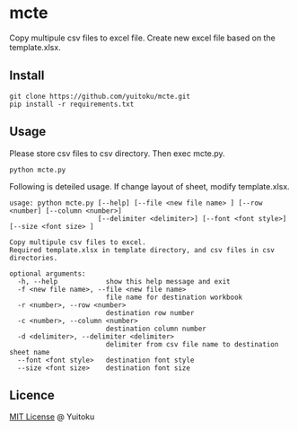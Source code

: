 # mcte
Copy multipule csv files to excel file. Create new excel file based on the template.xlsx.

## Install
```
git clone https://github.com/yuitoku/mcte.git
pip install -r requirements.txt
```

## Usage
Please store csv files to csv directory. Then exec mcte.py.
```
python mcte.py
```

Following is deteiled usage. If change layout of sheet, modify template.xlsx.
```
usage: python mcte.py [--help] [--file <new file name> ] [--row <number] [--column <number>]
                      [--delimiter <delimiter>] [--font <font style>] [--size <font size> ]

Copy multipule csv files to excel.
Required template.xlsx in template directory, and csv files in csv directories.

optional arguments:
  -h, --help            show this help message and exit
  -f <new file name>, --file <new file name>
                        file name for destination workbook
  -r <number>, --row <number>
                        destination row number
  -c <number>, --column <number>
                        destination column number
  -d <delimiter>, --delimiter <delimiter>
                        delimiter from csv file name to destination sheet name
  --font <font style>   destination font style
  --size <font size>    destination font size
  ```

## Licence
[MIT License](https://github.com/yuitoku/mcte/blob/master/LICENSE.txt) @ Yuitoku